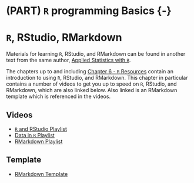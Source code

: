 # (PART) `R` programming Basics {-}

# `R`, RStudio, RMarkdown

Materials for learning `R`, RStudio, and RMarkdown can be found in another text from the same author, [Applied Statistics with `R`](http://daviddalpiaz.github.io/appliedstats/).

The chapters up to and including [Chapter 6 - `R` Resources](https://daviddalpiaz.github.io/appliedstats/r-resources.html) contain an introduction to using `R`, RStudio, and RMarkdown. This chapter in particular contains a number of videos to get you up to speed on `R`, RStudio, and RMarkdown, which are also linked below. Also linked is an RMarkdown template which is referenced in the videos.

## Videos

- [`R` and RStudio Playlist](https://www.youtube.com/playlist?list=PLBgxzZMu3GpMjYhX7jLm5B9gEV7AOOJ5w)
- [Data in `R` Playlist](https://www.youtube.com/playlist?list=PLBgxzZMu3GpPojVSoriMTWQCUno_3hjNi)
- [RMarkdown Playlist](https://www.youtube.com/playlist?list=PLBgxzZMu3GpNgd07DwmS-2odHtMO6MWGH)

## Template

- [RMarkdown Template](https://daviddalpiaz.github.io/appliedstats/tutorial/rmd-template.zip)
